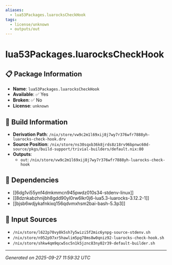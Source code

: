 ```yaml
---
aliases:
  - lua53Packages.luarocksCheckHook
tags:
  - license/unknown
  - outputs/out
---
```


# lua53Packages.luarocksCheckHook

## 📋 Package Information

- **Name**: `lua53Packages.luarocksCheckHook`
- **Available**: ✅ Yes
- **Broken**: ✅ No
- **License**: `unknown`

## 🔧 Build Information

- **Derivation Path**: `/nix/store/vw9c2m1l69xij8j7wy7r376wfr7888yh-luarocks-check-hook.drv`
- **Source Position**: `/nix/store/ns30sqxb36k8jrds8z18rv96bpnwc60d-source/pkgs/build-support/trivial-builders/default.nix:80`
- **Outputs**:
  - `out`:  `/nix/store/vw9c2m1l69xij8j7wy7r376wfr7888yh-luarocks-check-hook`

## 🔗 Dependencies

- [[6dg1vi55ynf4dmkmmcn945pwdz010s34-stdenv-linux]]
- [[8dznkabzhnijbh8gdd90yl0rw6lkr0j6-lua5.3-luarocks-3.12.2-1]]
- [[bjsb6wdjykafnkixq156qdvmxhsm2bai-bash-5.3p3]]

## 📁 Input Sources

- `/nix/store/l622p70vy8k5sh7y5wizi5f2mic6ynpg-source-stdenv.sh`
- `/nix/store/n952p97xr5hawlim5pg78ms8w0qniz92-luarocks-check-hook.sh`
- `/nix/store/shkw4qm9qcw5sc5n1k5jznc83ny02r39-default-builder.sh`

---
*Generated on 2025-09-27 11:59:32 UTC*
